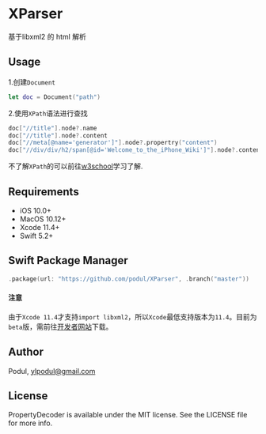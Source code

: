 # XParser
基于libxml2 的 html 解析

## Usage
1.创建`Document`
```swift
let doc = Document("path")
```
2.使用`XPath`语法进行查找
```swift
doc["//title"].node?.name
doc["//title"].node?.content
doc["//meta[@name='generator']"].node?.propertry("content")
doc["//div/div/h2/span[@id='Welcome_to_the_iPhone_Wiki']"].node?.content
```
不了解`XPath`的可以前往[w3school](https://www.w3school.com.cn/xpath/index.asp)学习了解.

## Requirements

* iOS 10.0+
* MacOS 10.12+
* Xcode 11.4+
* Swift 5.2+

## Swift Package Manager
``` Swift
.package(url: "https://github.com/podul/XParser", .branch("master"))
```

#### 注意
由于`Xcode 11.4`才支持`import libxml2`，所以`Xcode`最低支持版本为`11.4`。目前为`beta`版，需前往[开发者网站](https://developer.apple.com/)下载。

## Author

Podul, ylpodul@gmail.com

## License

PropertyDecoder is available under the MIT license. See the LICENSE file for more info.
